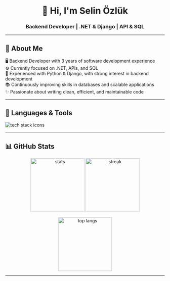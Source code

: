 <h1 align="center">👋 Hi, I'm Selin Özlük</h1>
<h3 align="center">Backend Developer | .NET & Django | API & SQL</h3>

---

## 🚀 About Me  
🖥️ Backend Developer with 3 years of software development experience  
⚙️ Currently focused on .NET, APIs, and SQL  
🐍 Experienced with Python & Django, with strong interest in backend development  
📚 Continuously improving skills in databases and scalable applications  
✨ Passionate about writing clean, efficient, and maintainable code  

---
## 🧰 Languages & Tools

<p align="left">
  <img
    src="https://skillicons.dev/icons?i=python,cs,dotnet,django,graphql,mysql,mssql,aws,git,postman&theme=dark&perline=8"
    alt="tech stack icons" />
</p>

---

## 📊 GitHub Stats

<p align="center">
  <img height="170" src="https://github-readme-stats.vercel.app/api?username=selinozluk&show_icons=true&theme=tokyonight&hide_border=true" alt="stats" />
  <img height="170" src="https://streak-stats.demolab.com?user=selinozluk&theme=tokyonight&hide_border=true&date_format=j%20M%5B%20Y%5D" alt="streak" />
</p>

<p align="center">
  <img height="170" src="https://github-readme-stats.vercel.app/api/top-langs/?username=selinozluk&layout=compact&theme=tokyonight&hide_border=true&langs_count=6&hide=javascript,html,css,motoko" alt="top langs" />
</p>


---
